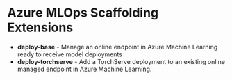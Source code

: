 # Azure MLOps Scaffolding Extensions

- **deploy-base** - Manage an online endpoint in Azure Machine Learning ready to receive model
    deployments
- **deploy-torchserve** - Add a TorchServe deployment to an existing online managed endpoint in
    Azure Machine Learning.
